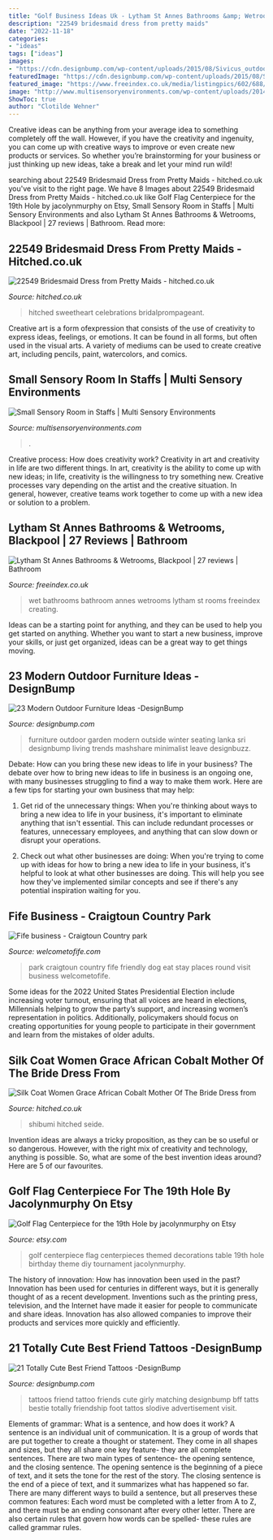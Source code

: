 ```yaml
---
title: "Golf Business Ideas Uk - Lytham St Annes Bathrooms &amp; Wetrooms, Blackpool"
description: "22549 bridesmaid dress from pretty maids"
date: "2022-11-18"
categories:
- "ideas"
tags: ["ideas"]
images:
- "https://cdn.designbump.com/wp-content/uploads/2015/08/Sivicus_outdoor-558-Edit.jpeg"
featuredImage: "https://cdn.designbump.com/wp-content/uploads/2015/08/Sivicus_outdoor-558-Edit.jpeg"
featured_image: "https://www.freeindex.co.uk/media/listingpics/602/688/jevoins3(3).jpg"
image: "http://www.multisensoryenvironments.com/wp-content/uploads/2014/03/Burslem.jpg"
ShowToc: true
author: "Clotilde Wehner"
---
```



Creative ideas can be anything from your average idea to something completely off the wall. However, if you have the creativity and ingenuity, you can come up with creative ways to improve or even create new products or services. So whether you’re brainstorming for your business or just thinking up new ideas, take a break and let your mind run wild!

	

		
searching about 22549 Bridesmaid Dress from Pretty Maids - hitched.co.uk you've visit to the right page. We have 8 Images about 22549 Bridesmaid Dress from Pretty Maids - hitched.co.uk like Golf Flag Centerpiece for the 19th Hole by jacolynmurphy on Etsy, Small Sensory Room in Staffs | Multi Sensory Environments and also Lytham St Annes Bathrooms &amp; Wetrooms, Blackpool | 27 reviews | Bathroom. Read more:
		
    
## 22549 Bridesmaid Dress From Pretty Maids - Hitched.co.uk

<img loading=lazy src="https://cdn0.hitched.co.uk/cat/bridesmaids-dresses/pretty-maids/22549--mfvo421211.jpg" onerror="this.onerror=null;this.src='https://tse3.mm.bing.net/th?id=OIP.G1txXJkCqFMX2Un1Gb_x9AHaJ4&amp;pid=15.1';" alt="22549 Bridesmaid Dress from Pretty Maids - hitched.co.uk">

_Source: hitched.co.uk_

>hitched sweetheart celebrations bridalprompageant. 

	

Creative art is a form ofexpression that consists of the use of creativity to express ideas, feelings, or emotions. It can be found in all forms, but often used in the visual arts. A variety of mediums can be used to create creative art, including pencils, paint, watercolors, and comics.

    
## Small Sensory Room In Staffs | Multi Sensory Environments

<img loading=lazy src="http://www.multisensoryenvironments.com/wp-content/uploads/2014/03/Burslem.jpg" onerror="this.onerror=null;this.src='https://tse1.mm.bing.net/th?id=OIP.6PJHYIQLxyWWh0isGqsTJQHaJ4&amp;pid=15.1';" alt="Small Sensory Room in Staffs | Multi Sensory Environments">

_Source: multisensoryenvironments.com_

>. 

	

Creative process: How does creativity work?
Creativity in art and creativity in life are two different things. In art, creativity is the ability to come up with new ideas; in life, creativity is the willingness to try something new. Creative processes vary depending on the artist and the creative situation. In general, however, creative teams work together to come up with a new idea or solution to a problem.

    
## Lytham St Annes Bathrooms &amp; Wetrooms, Blackpool | 27 Reviews | Bathroom

<img loading=lazy src="https://www.freeindex.co.uk/media/listingpics/602/688/jevoins3(3).jpg" onerror="this.onerror=null;this.src='https://tse1.mm.bing.net/th?id=OIP.ACjnn2co_Pn7Ie-eUMK9fgHaFj&amp;pid=15.1';" alt="Lytham St Annes Bathrooms &amp; Wetrooms, Blackpool | 27 reviews | Bathroom">

_Source: freeindex.co.uk_

>wet bathrooms bathroom annes wetrooms lytham st rooms freeindex creating. 

	

Ideas can be a starting point for anything, and they can be used to help you get started on anything. Whether you want to start a new business, improve your skills, or just get organized, ideas can be a great way to get things moving.

    
## 23 Modern Outdoor Furniture Ideas -DesignBump

<img loading=lazy src="https://cdn.designbump.com/wp-content/uploads/2015/08/Sivicus_outdoor-558-Edit.jpeg" onerror="this.onerror=null;this.src='https://tse2.mm.bing.net/th?id=OIP.zJZOBtH4dL5k8sm6vfJzDAHaE8&amp;pid=15.1';" alt="23 Modern Outdoor Furniture Ideas -DesignBump">

_Source: designbump.com_

>furniture outdoor garden modern outside winter seating lanka sri designbump living trends mashshare minimalist leave designbuzz. 

	

Debate: How can you bring these new ideas to life in your business?
The debate over how to bring new ideas to life in business is an ongoing one, with many businesses struggling to find a way to make them work. Here are a few tips for starting your own business that may help: 
1. Get rid of the unnecessary things: When you're thinking about ways to bring a new idea to life in your business, it's important to eliminate anything that isn't essential. This can include redundant processes or features, unnecessary employees, and anything that can slow down or disrupt your operations. 

2. Check out what other businesses are doing: When you're trying to come up with ideas for how to bring a new idea to life in your business, it's helpful to look at what other businesses are doing. This will help you see how they've implemented similar concepts and see if there's any potential inspiration waiting for you.

    
## Fife Business - Craigtoun Country Park

<img loading=lazy src="https://www.welcometofife.com/mediaLibrary/images/english/65591.jpg" onerror="this.onerror=null;this.src='https://tse4.mm.bing.net/th?id=OIP.bGJeBtl1Iwoui0cXO3KxlAHaE8&amp;pid=15.1';" alt="Fife business - Craigtoun Country park">

_Source: welcometofife.com_

>park craigtoun country fife friendly dog eat stay places round visit business welcometofife. 

	

Some ideas for the 2022 United States Presidential Election include increasing voter turnout, ensuring that all voices are heard in elections, Millennials helping to grow the party’s support, and increasing women’s representation in politics. Additionally, policymakers should focus on creating opportunities for young people to participate in their government and learn from the mistakes of older adults.

    
## Silk Coat Women Grace African Cobalt Mother Of The Bride Dress From

<img loading=lazy src="https://cdn0.hitched.co.uk/cat/mother-of-the-bride/shibumi/silk-coat-women-grace-african-cobalt--mfvo426155.jpg" onerror="this.onerror=null;this.src='https://tse1.mm.bing.net/th?id=OIP.A2nKhyYLsmD2XJ1EWKlM2QHaLH&amp;pid=15.1';" alt="Silk Coat Women Grace African Cobalt Mother Of The Bride Dress from">

_Source: hitched.co.uk_

>shibumi hitched seide. 

	

Invention ideas are always a tricky proposition, as they can be so useful or so dangerous. However, with the right mix of creativity and technology, anything is possible. So, what are some of the best invention ideas around? Here are 5 of our favourites.

    
## Golf Flag Centerpiece For The 19th Hole By Jacolynmurphy On Etsy

<img loading=lazy src="https://img1.etsystatic.com/035/0/5929584/il_570xN.568926829_rg4h.jpg" onerror="this.onerror=null;this.src='https://tse2.mm.bing.net/th?id=OIP.m4PJL_Jzwjm_SDZFtpd5cgHaMF&amp;pid=15.1';" alt="Golf Flag Centerpiece for the 19th Hole by jacolynmurphy on Etsy">

_Source: etsy.com_

>golf centerpiece flag centerpieces themed decorations table 19th hole birthday theme diy tournament jacolynmurphy. 

	

The history of innovation: How has innovation been used in the past?
Innovation has been used for centuries in different ways, but it is generally thought of as a recent development. Inventions such as the printing press, television, and the Internet have made it easier for people to communicate and share ideas. Innovation has also allowed companies to improve their products and services more quickly and efficiently.

    
## 21 Totally Cute Best Friend Tattoos -DesignBump

<img loading=lazy src="https://designbump.com/wp-content/uploads/2015/11/best-friends-tattoo.jpg" onerror="this.onerror=null;this.src='https://tse4.mm.bing.net/th?id=OIP.Xh9hqt6KbHRu_g-VlZqB3QHaFj&amp;pid=15.1';" alt="21 Totally Cute Best Friend Tattoos -DesignBump">

_Source: designbump.com_

>tattoos friend tattoo friends cute girly matching designbump bff tatts bestie totally friendship foot tattos slodive advertisement visit. 

	

Elements of grammar: What is a sentence, and how does it work?
A sentence is an individual unit of communication. It is a group of words that are put together to create a thought or statement. They come in all shapes and sizes, but they all share one key feature- they are all complete sentences. There are two main types of sentence- the opening sentence, and the closing sentence. The opening sentence is the beginning of a piece of text, and it sets the tone for the rest of the story. The closing sentence is the end of a piece of text, and it summarizes what has happened so far. There are many different ways to build a sentence, but all preserves these common features: Each word must be completed with a letter from A to Z, and there must be an ending consonant after every other letter. There are also certain rules that govern how words can be spelled- these rules are called grammar rules.


